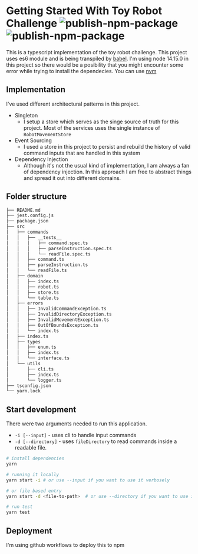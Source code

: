 # Getting Started With Toy Robot Challenge ![publish-npm-package](https://github.com/nljms/toy-robot-challenge/actions/workflows/deploy.yml/badge.svg) ![publish-npm-package](https://github.com/nljms/toy-robot-challenge/actions/workflows/test.yml/badge.svg)

This is a typescript implementation of the toy robot challenge. This project uses es6 module and is being transpiled by [babel](https://babeljs.io/). I'm using node 14.15.0 in this project so there would be a posibility that you might encounter some error while trying to install the dependecies. You can use [nvm](https://github.com/nvm-sh/nvm)

## Implementation

I've used different architectural patterns in this project.

- Singleton
  - I setup a store which serves as the singe source of truth for this project. Most of the services uses the single instance of `RobotMovementStore`
- Event Sourcing
  - I used a store in this project to persist and rebuild the history of valid command inputs that are handled in this system
- Dependency Injection
  - Although it's not the usual kind of implementation, I am always a fan of dependency injection. In this approach I am free to abstract things and spread it out into different domains.

## Folder structure

```bash
├── README.md
├── jest.config.js
├── package.json
├── src
│   ├── commands
│   │   ├── __tests__
│   │   │   ├── command.spec.ts
│   │   │   ├── parseInstruction.spec.ts
│   │   │   └── readFile.spec.ts
│   │   ├── command.ts
│   │   ├── parseInstruction.ts
│   │   └── readFile.ts
│   ├── domain
│   │   ├── index.ts
│   │   ├── robot.ts
│   │   ├── store.ts
│   │   └── table.ts
│   ├── errors
│   │   ├── InvalidCommandException.ts
│   │   ├── InvalidDirectoryException.ts
│   │   ├── InvalidMovementException.ts
│   │   ├── OutOfBoundsException.ts
│   │   └── index.ts
│   ├── index.ts
│   ├── types
│   │   ├── enum.ts
│   │   ├── index.ts
│   │   └── interface.ts
│   └── utils
│       ├── cli.ts
│       ├── index.ts
│       └── logger.ts
├── tsconfig.json
└── yarn.lock
```

## Start development

There were two arguments needed to run this application.

- `-i [--input]` - uses cli to handle input commands
- `-d [--directory]` - uses `fileDirectory` to read commands inside a readable file.

```bash
# install dependencies
yarn

# running it locally
yarn start -i # or use --input if you want to use it verbosely

# or file based entry
yarn start -d <file-to-path>  # or use --directory if you want to use it verbosely

# run test
yarn test
```

## Deployment

I'm using github workflows to deploy this to npm
